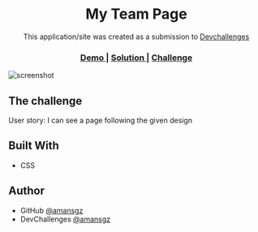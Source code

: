 <h1 align="center">My Team Page</h1>

<div align="center">
  This application/site was created as a submission to <a href="https://devchallenges.io/paths/responsive-web-developer">Devchallenges</a>
</div>

<div align="center">
  <h3>
    <a href="https://amansgz.github.io/css-my-team-page/">
      Demo
    </a>
    <span> | </span>
    <a href="https://devchallenges.io/solutions/OIJKoONPF8wvyEAiV7Qk">
      Solution
    </a>
    <span> | </span>
    <a href="https://devchallenges.io/challenges/hhmesazsqgKXrTkYkt0U">
      Challenge
    </a>
  </h3>
</div>

![screenshot](./assets/preview.png)

## The challenge

User story: I can see a page following the given design


## Built With

- CSS

## Author

- GitHub [@amansgz](https://github.com/amansgz)
- DevChallenges [@amansgz](https://devchallenges.io/portfolio/amansgz)